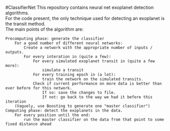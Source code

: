 #ClassifierNet
This repository contains neural net exoplanet detection algorithms.  
For the code present, the only technique used for detecting an exoplanet is the transit method.  
The main points of the algorithm are:  

    Precomputing phase: generate the classifier
        For a good number of different neural networks:
            Create a network with the appropriate number of inputs / outputs.
            For every interation in (quite a few):
                For every simulated exoplanet transit in (quite a few more):
                    simulate a transit
                For every training epoch in (a lot):
                    train the network on the simulated transits.
                Check if current performance on more data is better than ever before for this network.
                    If so: save the changes to file.
                    If not: go back to the way we had it before this iteration
        (Vaguely, use Boosting to generate one "master classifier")
    Computing phase: detect the exoplanets in the data.
        For every position until the end:
            run the master classifier on the data from that point to some fixed distance ahead
        
